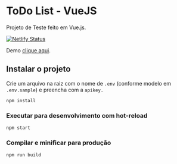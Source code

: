 # ToDo List - VueJS
Projeto de Teste feito em Vue.js.

[![Netlify Status](https://api.netlify.com/api/v1/badges/3b273016-6195-428f-857b-a9625c3aaabf/deploy-status)](https://app.netlify.com/sites/trello-vue/deploys)

Demo [clique aqui](https://trello-vue.netlify.app).

## Instalar o projeto
Crie um arquivo na raiz com o nome de `.env` (conforme modelo em `.env.sample`) e preencha com a `apikey.`
```
npm install
```

### Executar para desenvolvimento com hot-reload
```
npm start
```

### Compilar e minificar para produção
```
npm run build
```

